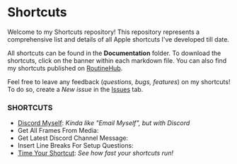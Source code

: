 # Shortcuts
Welcome to my Shortcuts repository! This repository represents a comprehensive list and details of all Apple shortcuts I've developed till date. 

All shortcuts can be found in the **Documentation** folder. To download the shortcuts, click on the banner within each markdown file. You can also find my shortcuts published on [RoutineHub](https://routinehub.co/user/MrJeevs).

Feel free to leave any feedback (*questions, bugs, features*) on my shortcuts! To do so, create a *New issue* in the [Issues](https://github.com/MrJeevs/Shortcuts/issues) tab.

### SHORTCUTS
- [Discord Myself](https://github.com/MrJeevs/Shortcuts/blob/main/Documentation/Discord-Myself.md): *Kinda like "Email Myself", but with Discord*
- Get All Frames From Media:
- Get Latest Discord Channel Message:
- Insert Line Breaks For Setup Questions:
- [Time Your Shortcut](https://github.com/MrJeevs/Shortcuts/blob/main/Documentation/Time-Your-Shortcut.md): *See how fast your shortcuts run!*
